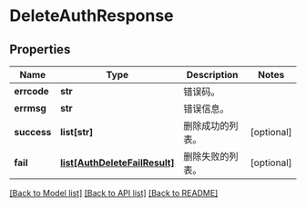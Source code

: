 # DeleteAuthResponse

## Properties
Name | Type | Description | Notes
------------ | ------------- | ------------- | -------------
**errcode** | **str** | 错误码。 | 
**errmsg** | **str** | 错误信息。 | 
**success** | **list[str]** | 删除成功的列表。 | [optional] 
**fail** | [**list[AuthDeleteFailResult]**](AuthDeleteFailResult.md) | 删除失败的列表。 | [optional] 

[[Back to Model list]](../README.md#documentation-for-models) [[Back to API list]](../README.md#documentation-for-api-endpoints) [[Back to README]](../README.md)


